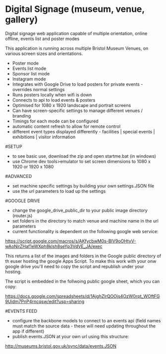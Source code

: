 # Digital Signage (museum, venue, gallery)
Digital signage web application capable of multiple orientation, online offline, events list and poster modes

This application is running across multiple Bristol Museum Venues, on various screen sizes and orientations.

 - Poster mode
 - Events list mode
 - Sponsor list mode
 - Instagram mode
 - Integrates with Google Drive to load posters for private events - overrides normal settings
 - Runs posters locally when wifi is down
 - Connects to api to load events & posters
 - Optimised for 1080 x 1920 landscape and portrait screens
 - Can have screen-specific settings to manage different venues / branding
 - Timings for each mode can be configured
 - automatic content refresh to allow for remote control
 - different event types displayed differently - facilities | special events | exhibitions | visitor information
 

#SETUP

 - to see basic use, download the zip and open startme.bat (in windows)
 - use Chrome dev tools>emulator to set screen dimensions to 1080 x 1920 or 1920 x 1080
 
#ADVANCED

 - set machine specific settings by building your own settings.JSON file
 - use the url parameters to load up the settings

#GOOGLE DRIVE

 - change the google_drive_public_dir to your public image directory (router.js)
 - set folders in the directory to match venue and machine name in the url parameters
 - current functionality is dependent on the following google web service:
  
https://script.google.com/macros/s/AKfycbwM0s-BIV9oOHtyV-wAoNirZHaf1eWXph8klsh8seYp3VdVE_JA/exec

This returns a list of the images and folders in the Google public directory of th euser hosting the google Apps Script. To make this work with your onw google drive you'll need to copy the script and republish under your hosting.

The script is embedded in the follwoing public google sheet, which you can copy:

https://docs.google.com/spreadsheets/d/1AjghZlrQOOjs4OzW0rpt_WOftFG9Uidm7PnP4rncqsw/edit?usp=sharing





#EVENTS FEED

 - configure the backbone models to connect to an events api (field names must match the source data - these will need updating throughout the app if different)
 - publish events.JSON at your own url using this structure:
 
 http://museums.bristol.gov.uk/sync/data/events.JSON


 

